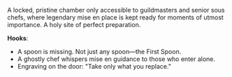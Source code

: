 A locked, pristine chamber only accessible to guildmasters and senior sous chefs, where legendary mise en place is kept ready for moments of utmost importance. A holy site of perfect preparation.

**Hooks**:
- A spoon is missing. Not just any spoon—the First Spoon.
- A ghostly chef whispers mise en guidance to those who enter alone.
- Engraving on the door: "Take only what you replace."

